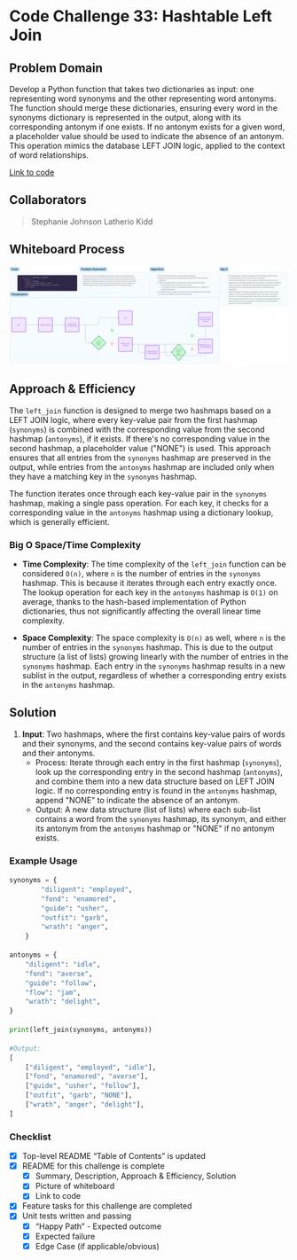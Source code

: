 # Code Challenge 33: Hashtable Left Join

## Problem Domain

Develop a Python function that takes two dictionaries as input: one representing word synonyms and the other representing word antonyms. The function should merge these dictionaries, ensuring every word in the synonyms dictionary is represented in the output, along with its corresponding antonym if one exists. If no antonym exists for a given word, a placeholder value should be used to indicate the absence of an antonym. This operation mimics the database LEFT JOIN logic, applied to the context of word relationships.

[Link to code](../../code_challenges/hashtable_left_join.py)

## Collaborators

> Stephanie Johnson
> Latherio Kidd

## Whiteboard Process

![Whiteboard](./hashtable-left-join.png)

## Approach & Efficiency

The `left_join` function is designed to merge two hashmaps based on a LEFT JOIN logic, where every key-value pair from the first hashmap (`synonyms`) is combined with the corresponding value from the second hashmap (`antonyms`), if it exists. If there's no corresponding value in the second hashmap, a placeholder value ("NONE") is used. This approach ensures that all entries from the `synonyms` hashmap are preserved in the output, while entries from the `antonyms` hashmap are included only when they have a matching key in the `synonyms` hashmap.

The function iterates once through each key-value pair in the `synonyms` hashmap, making a single pass operation. For each key, it checks for a corresponding value in the `antonyms` hashmap using a dictionary lookup, which is generally efficient.

### Big O Space/Time Complexity

- **Time Complexity**: The time complexity of the `left_join` function can be considered `O(n)`, where `n` is the number of entries in the `synonyms` hashmap. This is because it iterates through each entry exactly once. The lookup operation for each key in the `antonyms` hashmap is `O(1)` on average, thanks to the hash-based implementation of Python dictionaries, thus not significantly affecting the overall linear time complexity.

- **Space Complexity**: The space complexity is `O(n)` as well, where `n` is the number of entries in the `synonyms` hashmap. This is due to the output structure (a list of lists) growing linearly with the number of entries in the `synonyms` hashmap. Each entry in the `synonyms` hashmap results in a new sublist in the output, regardless of whether a corresponding entry exists in the `antonyms` hashmap.

## Solution

1. **Input**: Two hashmaps, where the first contains key-value pairs of words and their synonyms, and the second contains key-value pairs of words and their antonyms.
   - Process: Iterate through each entry in the first hashmap (`synonyms`), look up the corresponding entry in the second hashmap (`antonyms`), and combine them into a new data structure based on LEFT JOIN logic. If no corresponding entry is found in the `antonyms` hashmap, append "NONE" to indicate the absence of an antonym.
   - Output: A new data structure (list of lists) where each sub-list contains a word from the `synonyms` hashmap, its synonym, and either its antonym from the `antonyms` hashmap or "NONE" if no antonym exists.

### Example Usage

```python
synonyms = {
        "diligent": "employed",
        "fond": "enamored",
        "guide": "usher",
        "outfit": "garb",
        "wrath": "anger",
    }

antonyms = {
    "diligent": "idle",
    "fond": "averse",
    "guide": "follow",
    "flow": "jam",
    "wrath": "delight",
}

print(left_join(synonyms, antonyms))

#Output:
[
    ["diligent", "employed", "idle"],
    ["fond", "enamored", "averse"],
    ["guide", "usher", "follow"],
    ["outfit", "garb", "NONE"],
    ["wrath", "anger", "delight"],
]
```

### Checklist

- [x] Top-level README “Table of Contents” is updated
- [x] README for this challenge is complete
  - [x] Summary, Description, Approach & Efficiency, Solution
  - [x] Picture of whiteboard
  - [x] Link to code
- [x] Feature tasks for this challenge are completed
- [x] Unit tests written and passing
  - [x] “Happy Path” - Expected outcome
  - [x] Expected failure
  - [x] Edge Case (if applicable/obvious)
